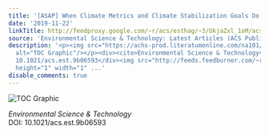 ```yaml
---
title: '[ASAP] When Climate Metrics and Climate Stabilization Goals Do Not Align'
date: '2019-11-22'
linkTitle: http://feedproxy.google.com/~r/acs/esthag/~3/UkjaZxl_1oM/acs.est.9b06593
source: 'Environmental Science & Technology: Latest Articles (ACS Publications)'
description: '<p><img src="https://achs-prod.literatumonline.com/na101/home/literatum/publisher/achs/journals/content/esthag/0/esthag.ahead-of-print/acs.est.9b06593/20191122/images/medium/es9b06593_0003.gif"
  alt="TOC Graphic"/></p><div><cite>Environmental Science & Technology</cite></div><div>DOI:
  10.1021/acs.est.9b06593</div><img src="http://feeds.feedburner.com/~r/acs/esthag/~4/UkjaZxl_1oM"
  height="1" width="1" ...'
disable_comments: true
---
```

<p><img src="https://achs-prod.literatumonline.com/na101/home/literatum/publisher/achs/journals/content/esthag/0/esthag.ahead-of-print/acs.est.9b06593/20191122/images/medium/es9b06593_0003.gif" alt="TOC Graphic"/></p><div><cite>Environmental Science & Technology</cite></div><div>DOI: 10.1021/acs.est.9b06593</div><img src="http://feeds.feedburner.com/~r/acs/esthag/~4/UkjaZxl_1oM" height="1" width="1" ...